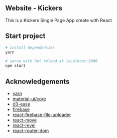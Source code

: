 ## Website - Kickers 

This is a Kickers Single Page App create with React 

## Start project

``` bash
# install dependencies
yarn

# serve with hot reload at localhost:3000
npm start

```

<!-- ACKNOWLEDGEMENTS -->
## Acknowledgements
* [yarn](https://www.npmjs.com/package/yarn)
* [material-ui/core](https://material-ui.com/)
* [d3-ease](https://github.com/d3/d3-ease)
* [firebase](https://firebase.google.com/)
* [react-firebase-file-uploader](https://github.com/fris-fruitig/react-firebase-file-uploader)
* [react-move](https://react-move.js.org/#/)
* [react-revel](https://github.com/ujway/react-revel)
* [react-router-dom](https://github.com/ReactTraining/react-router/tree/master/packages/react-router-dom)

